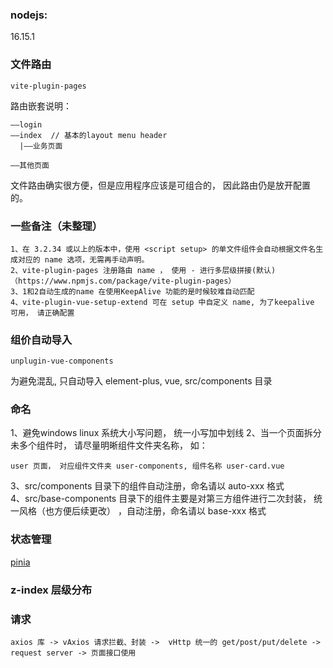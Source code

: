 ### nodejs: 
16.15.1

### 文件路由
```
vite-plugin-pages
```
路由嵌套说明：

```
——login
——index  // 基本的layout menu header
  |——业务页面
  
——其他页面  

```

文件路由确实很方便，但是应用程序应该是可组合的， 因此路由仍是放开配置的。


### 一些备注（未整理）
````
1、在 3.2.34 或以上的版本中，使用 <script setup> 的单文件组件会自动根据文件名生成对应的 name 选项，无需再手动声明。
2、vite-plugin-pages 注册路由 name ， 使用 - 进行多层级拼接(默认) （https://www.npmjs.com/package/vite-plugin-pages）
3、1和2自动生成的name 在使用KeepAlive 功能的是时候较难自动匹配
4、vite-plugin-vue-setup-extend 可在 setup 中自定义 name, 为了keepalive 可用， 请正确配置

````



### 组价自动导入
```
unplugin-vue-components
```

为避免混乱, 只自动导入 element-plus, vue, src/components 目录

### 命名
1、避免windows linux 系统大小写问题， 统一小写加中划线
2、当一个页面拆分未多个组件时， 请尽量明晰组件文件夹名称， 如：   
```
user 页面， 对应组件文件夹 user-components, 组件名称 user-card.vue
```
3、src/components 目录下的组件自动注册，命名请以 auto-xxx 格式    
4、src/base-components 目录下的组件主要是对第三方组件进行二次封装， 统一风格（也方便后续更改）
  ，自动注册，命名请以 base-xxx 格式 


### 状态管理

[pinia](https://pinia.vuejs.org/)



### z-index 层级分布

### 请求
```
axios 库 -> vAxios 请求拦截、封装 ->  vHttp 统一的 get/post/put/delete -> request server -> 页面接口使用


```

